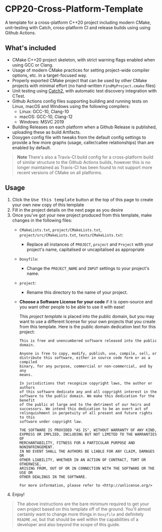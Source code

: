 # CPP20-Cross-Platform-Template
A template for a cross-platform C++20 project including modern CMake, unit-testing with Catch, cross-platform CI and release builds using using Github Actions.

## What's included
- CMake C++20 project skeleton, with strict warning flags enabled when using GCC or Clang.
- Usage of modern CMake practices for setting project-wide compiler options, etc. in a target-focused way.
- Properly exported CMake project that can be used by other CMake projects with minimal effort (no hand-written `FindMyProject.cmake` files)
- Unit testing using [Catch2](https://github.com/catchorg/Catch2), with automatic test discovery integration with CTest.
- Github Actions config files supporting building and running tests on Linux, macOS and Windows using the following compilers:
    - Linux: GCC-10, Clang-10
    - macOS: GCC-10, Clang-12
    - Windows: MSVC 2019
- Building Releases on each platform when a Github Release is published, uploading these as build Artifacts.
- Doxygen config file with tweaks from the default config settings to provide a few more graphs (usage, caller/callee relationships) than are enabled by default.

> **Note** There's also a Travis-CI build config for a cross-platform build of similar structure to the Github Actions builds, however this is no longer maintained as Travis-CI has been found to not support more recent versions of CMake on all platforms.

## Usage
1. Click the <kbd>Use this template</kbd> button at the top of this page to create your own new copy of this template
2. Fill in the project details on the next page as you desire
3. Once you've got your new project produced from this template, make changes in the following files:
    - `CMakeLists.txt`, `project/CMakeLists.txt`, `project/src/CMakeLists.txt`, `tests/CMakeLists.txt`:
        - Replace all instances of `PROJECT`, `project` and `Project` with your project's name, capitalised or uncapitalised as appropriate
    - `Doxyfile`:
        - Change the `PROJECT_NAME` and `INPUT` settings to your project's name.
    - `project`:
        - Rename this directory to the name of your project.
    - **Choose a Software License for your code** if it is open-source and you want other people to be able to use it with ease!

      This _project template_ is placed into the public domain, but you may want to use a different license for your own projects that you create from this template. Here is the public domain dedication text for this project:

      ```
      This is free and unencumbered software released into the public domain.

      Anyone is free to copy, modify, publish, use, compile, sell, or
      distribute this software, either in source code form or as a compiled
      binary, for any purpose, commercial or non-commercial, and by any
      means.

      In jurisdictions that recognize copyright laws, the author or authors
      of this software dedicate any and all copyright interest in the
      software to the public domain. We make this dedication for the benefit
      of the public at large and to the detriment of our heirs and
      successors. We intend this dedication to be an overt act of
      relinquishment in perpetuity of all present and future rights to this
      software under copyright law.

      THE SOFTWARE IS PROVIDED "AS IS", WITHOUT WARRANTY OF ANY KIND,
      EXPRESS OR IMPLIED, INCLUDING BUT NOT LIMITED TO THE WARRANTIES OF
      MERCHANTABILITY, FITNESS FOR A PARTICULAR PURPOSE AND NONINFRINGEMENT.
      IN NO EVENT SHALL THE AUTHORS BE LIABLE FOR ANY CLAIM, DAMAGES OR
      OTHER LIABILITY, WHETHER IN AN ACTION OF CONTRACT, TORT OR OTHERWISE,
      ARISING FROM, OUT OF OR IN CONNECTION WITH THE SOFTWARE OR THE USE OR
      OTHER DEALINGS IN THE SOFTWARE.

      For more information, please refer to <http://unlicense.org/>
      ```
4. Enjoy!

> The above instructions are the bare minimum required to get your own project based on this template off of the ground. You'll almost certainly want to change more things in `Doxyfile` and definitely `README.md`, but that should be well within the capabilities of a developer and also beyond the scope of this guide.
